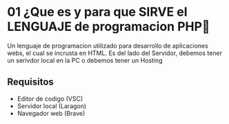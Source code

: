 # 01 ¿Que es y para que SIRVE el LENGUAJE de programacion PHP
Un lenguaje de programacion utilizado para desarrollo de aplicaciones webs, el cual se incrusta en HTML.
Es del lado del Servidor, debemos tener un serivdor local en la PC o debemos tener un Hosting

## Requisitos
* Editor de codigo (VSC)
* Servidor local (Laragon)
* Navegador web (Brave)